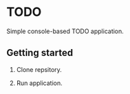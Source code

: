 # TODO

Simple console-based TODO application.

## Getting started

1. Clone repsitory.

2. Run application.
